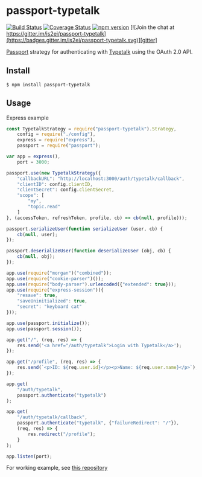 passport-typetalk
===

[![Build Status](https://img.shields.io/travis/is2ei/passport-typetalk/master.svg?style=flat-square)][travis]
[![Coverage Status](https://coveralls.io/repos/github/is2ei/passport-typetalk/badge.svg?branch=master)][coveralls]
[![npm version](https://img.shields.io/npm/v/passport-typetalk.svg?style=flat-square)][npm]
[![Join the chat at https://gitter.im/is2ei/passport-typetalk](https://badges.gitter.im/is2ei/passport-typetalk.svg)][gitter]

[travis]: https://travis-ci.com/is2ei/passport-typetalk
[coveralls]: https://coveralls.io/github/is2ei/passport-typetalk?branch=master
[npm]: https://badge.fury.io/js/passport-typetalk
[gitter]: https://gitter.im/is2ei/passport-typetalk

[Passport](http://passportjs.org/) strategy for authenticating with [Typetalk](https://www.typetalk.com) using the OAuth 2.0 API.

## Install

```
$ npm install passport-typetalk
```

## Usage

Express example

```javascript
const TypetalkStrategy = require("passport-typetalk").Strategy,
    config = require("./config"),
    express = require("express"),
    passport = require("passport");

var app = express(),
    port = 3000;

passport.use(new TypetalkStrategy({
    "callbackURL": "http://localhost:3000/auth/typetalk/callback",
    "clientID": config.clientID,
    "clientSecret": config.clientSecret,
    "scope": [
        "my",
        "topic.read"
    ]
}, (accessToken, refreshToken, profile, cb) => cb(null, profile)));

passport.serializeUser(function serializeUser (user, cb) {
    cb(null, user);
});

passport.deserializeUser(function deserializeUser (obj, cb) {
    cb(null, obj);
});

app.use(require("morgan")("combined"));
app.use(require("cookie-parser")());
app.use(require("body-parser").urlencoded({"extended": true}));
app.use(require("express-session")({
    "resave": true,
    "saveUninitialized": true,
    "secret": "keyboard cat"
}));

app.use(passport.initialize());
app.use(passport.session());

app.get("/", (req, res) => {
    res.send('<a href="/auth/typetalk">Login with Typetalk</a>');
});

app.get("/profile", (req, res) => {
    res.send(`<p>ID: ${req.user.id}</p><p>Name: ${req.user.name}</p>`);
});

app.get(
    "/auth/typetalk",
    passport.authenticate("typetalk")
);

app.get(
    "/auth/typetalk/callback",
    passport.authenticate("typetalk", {"failureRedirect": "/"}),
    (req, res) => {
        res.redirect("/profile");
    }
);

app.listen(port);
```

For working example, see [this repository](https://github.com/is2ei/passport-typetalk-example)
